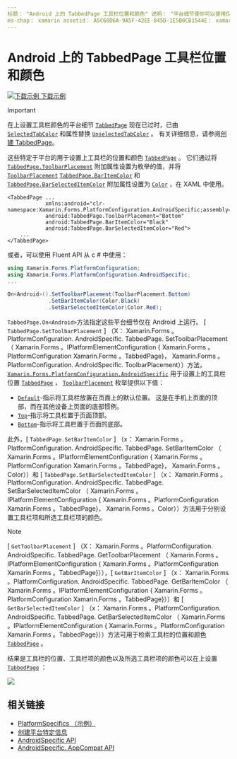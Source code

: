 ```yaml
---
标题： "Android 上的 TabbedPage 工具栏位置和颜色" 说明： "平台细节使你可以使用仅在特定平台上可用的功能，而无需实现自定义呈现器或效果。 本文介绍如何使用 Android 平台特定的来设置 TabbedPage 上工具栏的位置和颜色。
ms-chap： xamarin assetid： A5C68D6A-9A5F-42EE-845D-1E5B0CB1544E： xamarin 窗体作者： davidbritch： dabritch ms. 日期：07/10/2018 非 loc： [ Xamarin.Forms ， Xamarin.Essentials ]
---
```


# <a name="tabbedpage-toolbar-placement-and-color-on-android"></a>Android 上的 TabbedPage 工具栏位置和颜色

[![下载示例](~/media/shared/download.png) 下载示例](https://docs.microsoft.com/samples/xamarin/xamarin-forms-samples/userinterface-platformspecifics)

> [!IMPORTANT]
> 在上设置工具栏颜色的平台细节 [`TabbedPage`](xref:Xamarin.Forms.TabbedPage) 现在已过时，已由 [`SelectedTabColor`](xref:Xamarin.Forms.TabbedPage.SelectedTabColor) 和属性替换 [`UnselectedTabColor`](xref:Xamarin.Forms.TabbedPage.UnselectedTabColor) 。 有关详细信息，请参阅[创建 TabbedPage](~/xamarin-forms/app-fundamentals/navigation/tabbed-page.md#create-a-tabbedpage)。

这些特定于平台的用于设置上工具栏的位置和颜色 [`TabbedPage`](xref:Xamarin.Forms.TabbedPage) 。 它们通过将 [`TabbedPage.ToolbarPlacement`](xref:Xamarin.Forms.PlatformConfiguration.AndroidSpecific.TabbedPage.ToolbarPlacementProperty) 附加属性设置为枚举的值，并将 [`ToolbarPlacement`](xref:Xamarin.Forms.PlatformConfiguration.AndroidSpecific.ToolbarPlacement) [`TabbedPage.BarItemColor`](xref:Xamarin.Forms.PlatformConfiguration.AndroidSpecific.TabbedPage.BarItemColorProperty) 和 [`TabbedPage.BarSelectedItemColor`](xref:Xamarin.Forms.PlatformConfiguration.AndroidSpecific.TabbedPage.BarSelectedItemColorProperty) 附加属性设置为 [`Color`](xref:Xamarin.Forms.Color) ，在 XAML 中使用。

```xaml
<TabbedPage ...
            xmlns:android="clr-namespace:Xamarin.Forms.PlatformConfiguration.AndroidSpecific;assembly=Xamarin.Forms.Core"
            android:TabbedPage.ToolbarPlacement="Bottom"
            android:TabbedPage.BarItemColor="Black"
            android:TabbedPage.BarSelectedItemColor="Red">
    ...
</TabbedPage>
```

或者，可以使用 Fluent API 从 c # 中使用：

```csharp
using Xamarin.Forms.PlatformConfiguration;
using Xamarin.Forms.PlatformConfiguration.AndroidSpecific;
...

On<Android>().SetToolbarPlacement(ToolbarPlacement.Bottom)
             .SetBarItemColor(Color.Black)
             .SetBarSelectedItemColor(Color.Red);
```

`TabbedPage.On<Android>`方法指定这些平台细节仅在 Android 上运行。 [ `TabbedPage.SetToolbarPlacement` ] （X： Xamarin.Forms 。PlatformConfiguration. AndroidSpecific. TabbedPage. SetToolbarPlacement （ Xamarin.Forms 。IPlatformElementConfiguration { Xamarin.Forms 。PlatformConfiguration Xamarin.Forms 。TabbedPage}， Xamarin.Forms 。PlatformConfiguration. AndroidSpecific. ToolbarPlacement））方法， [`Xamarin.Forms.PlatformConfiguration.AndroidSpecific`](xref:Xamarin.Forms.PlatformConfiguration.AndroidSpecific) 用于设置上的工具栏位置 [`TabbedPage`](xref:Xamarin.Forms.TabbedPage) ， [`ToolbarPlacement`](xref:Xamarin.Forms.PlatformConfiguration.AndroidSpecific.ToolbarPlacement) 枚举提供以下值：

- [`Default`](xref:Xamarin.Forms.PlatformConfiguration.AndroidSpecific.ToolbarPlacement.Default)-指示将工具栏放置在页面上的默认位置。 这是在手机上页面的顶部，而在其他设备上页面的底部惯例。
- [`Top`](xref:Xamarin.Forms.PlatformConfiguration.AndroidSpecific.ToolbarPlacement.Top)-指示将工具栏置于页面顶部。
- [`Bottom`](xref:Xamarin.Forms.PlatformConfiguration.AndroidSpecific.ToolbarPlacement.Bottom)-指示将工具栏置于页面的底部。

此外，[ `TabbedPage.SetBarItemColor` ] （x： Xamarin.Forms 。PlatformConfiguration. AndroidSpecific. TabbedPage. SetBarItemColor （ Xamarin.Forms 。IPlatformElementConfiguration { Xamarin.Forms 。PlatformConfiguration Xamarin.Forms 。TabbedPage}， Xamarin.Forms 。Color））和 [ `TabbedPage.SetBarSelectedItemColor` ] （x： Xamarin.Forms 。PlatformConfiguration. AndroidSpecific. TabbedPage. SetBarSelectedItemColor （ Xamarin.Forms 。IPlatformElementConfiguration { Xamarin.Forms 。PlatformConfiguration Xamarin.Forms 。TabbedPage}， Xamarin.Forms 。Color））方法用于分别设置工具栏项和所选工具栏项的颜色。

> [!NOTE]
> [ `GetToolbarPlacement` ] （X： Xamarin.Forms 。PlatformConfiguration. AndroidSpecific. TabbedPage. GetToolbarPlacement （ Xamarin.Forms 。IPlatformElementConfiguration { Xamarin.Forms 。PlatformConfiguration Xamarin.Forms 。TabbedPage}）），[ `GetBarItemColor` ] （x： Xamarin.Forms 。PlatformConfiguration. AndroidSpecific. TabbedPage. GetBarItemColor （ Xamarin.Forms 。IPlatformElementConfiguration { Xamarin.Forms 。PlatformConfiguration Xamarin.Forms 。TabbedPage}））和 [ `GetBarSelectedItemColor` ] （x： Xamarin.Forms 。PlatformConfiguration. AndroidSpecific. TabbedPage. GetBarSelectedItemColor （ Xamarin.Forms 。IPlatformElementConfiguration { Xamarin.Forms 。PlatformConfiguration Xamarin.Forms 。TabbedPage}））方法可用于检索工具栏的位置和颜色 [`TabbedPage`](xref:Xamarin.Forms.TabbedPage) 。

结果是工具栏的位置、工具栏项的颜色以及所选工具栏项的颜色可以在上设置 [`TabbedPage`](xref:Xamarin.Forms.TabbedPage) ：

![](tabbedpage-toolbar-placement-color-images/tabbedpage-toolbar-placement.png)

## <a name="related-links"></a>相关链接

- [PlatformSpecifics （示例）](https://docs.microsoft.com/samples/xamarin/xamarin-forms-samples/userinterface-platformspecifics)
- [创建平台特定信息](~/xamarin-forms/platform/platform-specifics/index.md#creating-platform-specifics)
- [AndroidSpecific API](xref:Xamarin.Forms.PlatformConfiguration.AndroidSpecific)
- [AndroidSpecific. AppCompat API](xref:Xamarin.Forms.PlatformConfiguration.AndroidSpecific.AppCompat)

